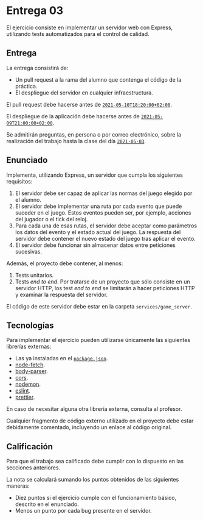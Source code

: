 # Entrega 03

El ejercicio consiste en implementar un servidor web con Express, utilizando
tests automatizados para el control de calidad.

## Entrega

La entrega consistirá de:

- Un pull request a la rama del alumno que contenga el código de la práctica.
- El despliegue del servidor en cualquier infraestructura.

El pull request debe hacerse antes de [`2021-05-10T18:20:00+02:00`](https://en.wikipedia.org/wiki/ISO_8601#Combined_date_and_time_representations).

El despliegue de la aplicación debe hacerse antes de [`2021-05-09T21:00:00+02:00`](https://en.wikipedia.org/wiki/ISO_8601#Combined_date_and_time_representations).

Se admitirán preguntas, en persona o por correo electrónico, sobre la realización del trabajo hasta la clase del día [`2021-05-03`](https://en.wikipedia.org/wiki/ISO_8601#Combined_date_and_time_representations).

## Enunciado

Implementa, utilizando Express, un servidor que cumpla los siguientes requisitos:

1. El servidor debe ser capaz de aplicar las normas del juego elegido por el alumno.
1. El servidor debe implementar una ruta por cada evento que puede suceder en el juego. Estos eventos pueden ser, por ejemplo, acciones del jugador o el tick del reloj.
1. Para cada una de esas rutas, el servidor debe aceptar como parámetros los datos del evento y el estado actual del juego. La respuesta del servidor debe contener el nuevo estado del juego tras aplicar el evento.
1. El servidor debe funcionar sin almacenar datos entre peticiones sucesivas.

Además, el proyecto debe contener, al menos:

1. Tests unitarios.
1. Tests _end to end_. Por tratarse de un proyecto que sólo consiste en un servidor HTTP, los test _end to end_ se limitarán a hacer peticiones HTTP y examinar la respuesta del servidor.

El código de este servidor debe estar en la carpeta `services/game_server`.

## Tecnologías

Para implementar el ejercicio pueden utilizarse únicamente las siguientes librerías externas:

- Las ya instaladas en el [`package.json`](services/game_server/package.json).
- [node-fetch](https://www.npmjs.com/package/node-fetch).
- [body-parser](https://www.npmjs.com/package/body-parser).
- [cors](https://www.npmjs.com/package/cors).
- [nodemon](https://www.npmjs.com/package/nodemon).
- [eslint](https://www.npmjs.com/package/eslint).
- [prettier](https://www.npmjs.com/package/prettier).

En caso de necesitar alguna otra librería externa, consulta al profesor.

Cualquier fragmento de código externo utilizado en el proyecto debe estar debidamente comentado, incluyendo un enlace al código original.

## Calificación

Para que el trabajo sea calificado debe cumplir con lo dispuesto en las secciones anteriores.

La nota se calculará sumando los puntos obtenidos de las siguientes maneras:

- Diez puntos si el ejercicio cumple con el funcionamiento básico, descrito en el enunciado.
- Menos un punto por cada bug presente en el servidor.
